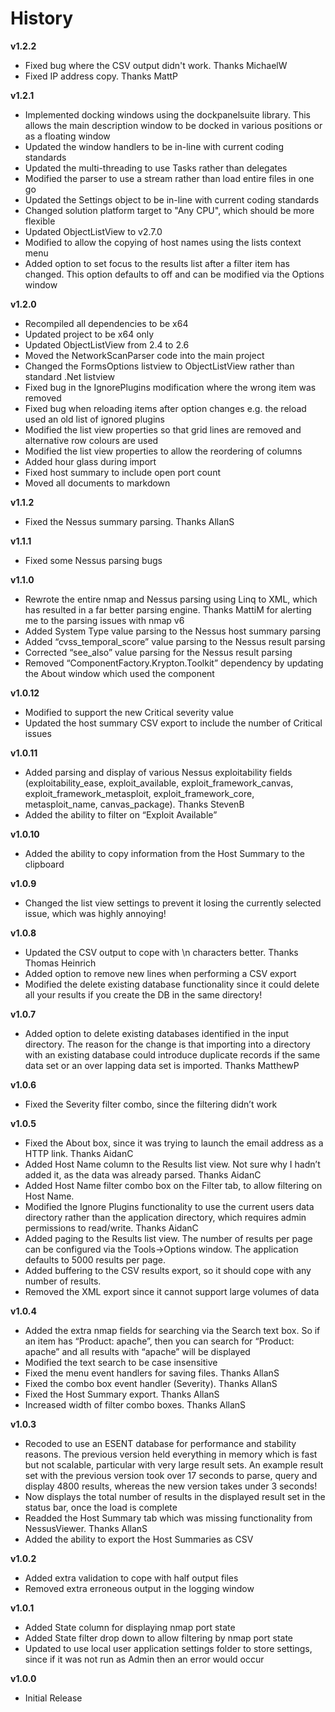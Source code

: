 # History #

**v1.2.2**

- Fixed bug where the CSV output didn't work. Thanks MichaelW
- Fixed IP address copy. Thanks MattP

**v1.2.1**

- Implemented docking windows using the dockpanelsuite library. This allows the main description window to be docked in various positions or as a floating window
- Updated the window handlers to be in-line with current coding standards
- Updated the multi-threading to use Tasks rather than delegates
- Modified the parser to use a stream rather than load entire files in one go
- Updated the Settings object to be in-line with current coding standards
- Changed solution platform target to "Any CPU", which should be more flexible
- Updated ObjectListView to v2.7.0
- Modified to allow the copying of host names using the lists context menu
- Added option to set focus to the results list after a filter item has changed. This option defaults to off and can be modified via the Options window

**v1.2.0**

- Recompiled all dependencies to be x64
- Updated project to be x64 only
- Updated ObjectListView from 2.4 to 2.6
- Moved the NetworkScanParser code into the main project
- Changed the FormsOptions listview to ObjectListView rather than standard .Net listview
- Fixed bug in the IgnorePlugins modification where the wrong item was removed
- Fixed bug when reloading items after option changes e.g. the reload used an old list of ignored plugins
- Modified the list view properties so that grid lines are removed and alternative row colours are used
- Modified the list view properties to allow the reordering of columns
- Added hour glass during import
- Fixed host summary to include open port count
- Moved all documents to markdown

**v1.1.2**

- Fixed the Nessus summary parsing. Thanks AllanS

**v1.1.1**

- Fixed some Nessus parsing bugs

**v1.1.0**

- Rewrote the entire nmap and Nessus parsing using Linq to XML, which has resulted in a far better parsing engine. Thanks MattiM for alerting me to the parsing issues with nmap v6
- Added System Type value parsing to the Nessus host summary parsing 
- Added “cvss_temporal_score” value parsing to the Nessus result parsing
- Corrected “see_also” value parsing for the Nessus result parsing
- Removed “ComponentFactory.Krypton.Toolkit” dependency by updating the About window which used the component

**v1.0.12**

- Modified to support the new Critical severity value
- Updated the host summary CSV export to include the number of Critical issues

**v1.0.11**

- Added parsing and display of various Nessus exploitability fields (exploitability_ease, exploit_available, exploit_framework_canvas, exploit_framework_metasploit, exploit_framework_core, metasploit_name, canvas_package). Thanks StevenB
- Added the ability to filter on “Exploit Available”

**v1.0.10**

- Added the ability to copy information from the Host Summary to the clipboard

**v1.0.9**

- Changed the list view settings to prevent it losing the currently selected issue, which was highly annoying!

**v1.0.8**

- Updated the CSV output to cope with \n characters better. Thanks Thomas Heinrich
- Added option to remove new lines when performing a CSV export
- Modified the delete existing database functionality since it could delete all your results if you create the DB in the same directory!

**v1.0.7**

- Added option to delete existing databases identified in the input directory. The reason for the change is that importing into a directory with an existing database could introduce duplicate records if the same data set or an over lapping data set is imported. Thanks MatthewP

**v1.0.6**

- Fixed the Severity filter combo, since the filtering didn’t work

**v1.0.5**

- Fixed the About box, since it was trying to launch the email address as a HTTP link. Thanks AidanC
- Added Host Name column to the Results list view. Not sure why I hadn’t added it, as the data was already parsed. Thanks AidanC
- Added Host Name filter combo box on the Filter tab, to allow filtering on Host Name.
- Modified the Ignore Plugins functionality to use the current users data directory rather than the application directory, which requires admin permissions to read/write. Thanks AidanC
- Added paging to the Results list view. The number of results per page can be configured via the Tools->Options window. The application defaults to 5000 results per page. 
- Added buffering to the CSV results export, so it should cope with any number of results. 
- Removed the XML export since it cannot support large volumes of data

**v1.0.4**

- Added the extra nmap fields for searching via the Search text box. So if an item has “Product: apache”, then you can search for “Product: apache” and all results with “apache” will be displayed
- Modified the text search to be case insensitive
- Fixed the menu event handlers for saving files. Thanks AllanS
- Fixed the combo box event handler (Severity). Thanks AllanS
- Fixed the Host Summary export. Thanks AllanS
- Increased width of filter combo boxes. Thanks AllanS

**v1.0.3**

- Recoded to use an ESENT database for performance and stability reasons. The previous version held everything in memory which is fast but not scalable, particular with very large result sets. An example result set with the previous version took over 17 seconds to parse, query and display 4800 results, whereas the new version takes under 3 seconds!
- Now displays the total number of results in the displayed result set in the status bar, once the load is complete
- Readded the Host Summary tab which was missing functionality from NessusViewer. Thanks AllanS
- Added the ability to export the Host Summaries as CSV

**v1.0.2**

- Added extra validation to cope with half output files
- Removed extra erroneous output in the logging window

**v1.0.1**

- Added State column for displaying nmap port state
- Added State filter drop down to allow filtering by nmap port state
- Updated to use local user application settings folder to store settings, since if it was not run as Admin then an error would occur

**v1.0.0**

- Initial Release
